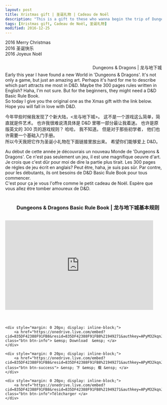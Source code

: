 ```yaml
---
layout: post
title: Xristmas gift | 圣诞礼物 | Cadeau de Noël
description: "This is a gift to these who wanna begin the trip of Dungeons & Dragons </PEACE>"
tags: [Xristmas gift, Cadeau de Noël, 圣诞礼物]
modified: 2016-12-25
---
```


2016 Merry Christmas  
2016 圣诞快乐  
2016 Joyeux Noël  

<figure style="margin: 25px 0px;">
	<a href="https://c7.staticflickr.com/1/498/31035237494_5c15a7def5_h.jpg"><img src="https://c7.staticflickr.com/1/498/31035237494_5c15a7def5_h.jpg" alt=""></a>
	<figcaption style="float: right;">Dungeons & Dragons | 龙与地下城 </figcaption>
</figure>

Early this year I have found a new World in 'Dungeons & Dragons'. It's not only a game, but just an amazing art. Perhaps it's hard for me to describe which part attracts me most in D&D. Maybe the 300 pages rules written in English? Haha, I'm not sure. But for the beginners, they might need a D&D Basic Rule Book.  
So today I give you the original one as the Xmas gift with the link below. Hope you will fall in love with D&D.
  
今年早些时候我发现了个新大陆，<龙与地下城>。 这不是一个游戏这么简单，简直就是件艺术。 也许我很难说清具体是 D&D 里哪一部分最让我着迷。 也许是原版英文的 300 页的游戏规则？ 哈哈， 我不知道。 但是对于那些初学者， 他们也许需要一个基础入门手册。    
所以今天我把它作为圣诞小礼物在下面链接里放出来。 希望你们能够爱上 D&D。  

Au début de cette année je découvrais un nouveau Monde de 'Dungeons & Dragons'. Ce n'est pas seulement un jeu, il est une magnifique oeuvre d'art. Je crois que c'est dûr pour moi de dire la partie plus tirait. Les 300 pages de régles de jeu écrit en anglais? Peut être, haha, je suis pas sûr. Par contre, pour les débutants, ils ont besoins de D&D Basic Rule Book pour tous commencer.   
C'est pour ça je vous l'offre comme le petit cadeau de Noël. Espère que vous allez être tomber amoureux de D&D.



<div style="margin: 40px 0 40px 0;"></div>	


### &emsp;&emsp; Dungeons & Dragons Basic Rule Book | 龙与地下城基本规则


<div markdown="0">
	<div style="margin: 30px 0 50px 0;">
		<iframe src="https://onedrive.live.com/embed?cid=835DF42388F91FB8&resid=835DF42388F91FB8%21949271&authkey=APyM32kqnJTsE9Y&em=2" width="476" height="288" frameborder="0" scrolling="no"></iframe>
	</div>	

	<div style="margin: 0 20px; display: inline-block;">
		<a href="https://onedrive.live.com/embed?cid=835DF42388F91FB8&resid=835DF42388F91FB8%21949271&authkey=APyM32kqnJTsE9Y&em=2" class="btn btn-info"> &emsp; Download  &emsp; </a>
	</div>

	<div style="margin: 0 20px; display: inline-block;">
		<a href="https://onedrive.live.com/embed?cid=835DF42388F91FB8&resid=835DF42388F91FB8%21949271&authkey=APyM32kqnJTsE9Y&em=2" class="btn btn-success"> &ensp; 下 &emsp; 载 &ensp; </a>
	</div>

	<div style="margin: 0 20px; display: inline-block;">
		<a href="https://onedrive.live.com/embed?cid=835DF42388F91FB8&resid=835DF42388F91FB8%21949271&authkey=APyM32kqnJTsE9Y&em=2" class="btn btn-info">Télécharger </a> 
	</div>
		
</div>